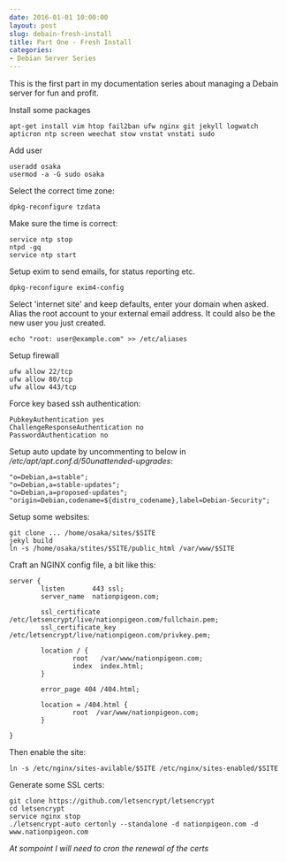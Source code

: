 ```yaml
---
date: 2016-01-01 10:00:00
layout: post
slug: debain-fresh-install
title: Part One - Fresh Install 
categories:
- Debian Server Series
---
```

This is the first part in my documentation series about managing a Debain server for fun and profit.

Install some packages

    apt-get install vim htop fail2ban ufw nginx git jekyll logwatch apticron ntp screen weechat stow vnstat vnstati sudo

Add user

    useradd osaka
    usermod -a -G sudo osaka

Select the correct time zone: 

	dpkg-reconfigure tzdata

Make sure the time is correct:

	service ntp stop
	ntpd -gq
	service ntp start

Setup exim to send emails, for status reporting etc.

	dpkg-reconfigure exim4-config

Select 'internet site' and keep defaults, enter your domain when asked.
Alias the root account to your external email address. It could also be the new user you just created.

	echo "root: user@example.com" >> /etc/aliases

Setup firewall

    ufw allow 22/tcp
    ufw allow 80/tcp 
    ufw allow 443/tcp

Force key based ssh authentication: 

    PubkeyAuthentication yes
    ChallengeResponseAuthentication no 
    PasswordAuthentication no        

Setup auto update by uncommenting to below in */etc/apt/apt.conf.d/50unattended-upgrades*:

	"o=Debian,a=stable";
	"o=Debian,a=stable-updates";
	"o=Debian,a=proposed-updates";
	"origin=Debian,codename=${distro_codename},label=Debian-Security";

Setup some websites:

    git clone ... /home/osaka/sites/$SITE
    jekyl build
    ln -s /home/osaka/stites/$SITE/public_html /var/www/$SITE

Craft an NGINX config file, a bit like this:

    server {
            listen       443 ssl;
            server_name  nationpigeon.com;

            ssl_certificate /etc/letsencrypt/live/nationpigeon.com/fullchain.pem;
            ssl_certificate_key /etc/letsencrypt/live/nationpigeon.com/privkey.pem;

            location / {
                    root   /var/www/nationpigeon.com;
                    index  index.html;
            }

            error_page 404 /404.html;

            location = /404.html {
                    root  /var/www/nationpigeon.com;
            }

    }

Then enable the site:

    ln -s /etc/nginx/sites-avilable/$SITE /etc/nginx/sites-enabled/$SITE

Generate some SSL certs:

    git clone https://github.com/letsencrypt/letsencrypt
    cd letsencrypt
    service nginx stop
    ./letsencrypt-auto certonly --standalone -d nationpigeon.com -d www.nationpigeon.com

*At sompoint I will need to cron the renewal of the certs*
